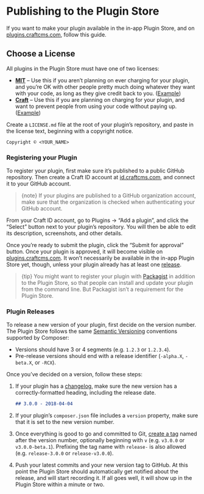 # Publishing to the Plugin Store

If you want to make your plugin available in the in-app Plugin Store, and on [plugins.craftcms.com](http://plugins.craftcms.com), follow this guide.

## Choose a License

All plugins in the Plugin Store must have one of two licenses:

- **[MIT](https://opensource.org/licenses/MIT)** – Use this if you aren’t planning on ever charging for your plugin, and you’re OK with other people pretty much doing whatever they want with your code, as long as they give credit back to you. ([Example](https://github.com/craftcms/element-api/blob/v2/LICENSE.md))
- **[Craft](https://craftcms.github.io/license/)** – Use this if you are planning on charging for your plugin, and want to prevent people from using your code without paying up. ([Example](https://github.com/craftcms/cms/blob/develop/LICENSE.md))

Create a `LICENSE.md` file at the root of your plugin’s repository, and paste in the license text, beginning with a copyright notice.

```
Copyright © <YOUR_NAME>
```

### Registering your Plugin

To register your plugin, first make sure it’s published to a public GitHub repository. Then create a Craft ID account at [id.craftcms.com](https://id.craftcms.com), and connect it to your GitHub account.

> {note} If your plugins are published to a GitHub organization account, make sure that the organization is checked when authenticating your GitHub account.

From your Craft ID account, go to Plugins → “Add a plugin”, and click the “Select” button next to your plugin’s repository. You will then be able to edit its description, screenshots, and other details.

Once you’re ready to submit the plugin, click the “Submit for approval” button. Once your plugin is approved, it will become visible on [plugins.craftcms.com](http://plugins.craftcms.com). It won’t necessarily be available in the in-app Plugin Store yet, though, unless your plugin already has at least one [release](#plugin-releases).

> {tip} You might want to register your plugin with [Packagist](https://packagist.org/) in addition to the Plugin Store, so that people can install and update your plugin from the command line. But Packagist isn’t a requirement for the Plugin Store.

### Plugin Releases

To release a new version of your plugin, first decide on the version number. The Plugin Store follows the same [Semantic Versioning](https://semver.org/) conventions supported by Composer:

- Versions should have 3 or 4 segments (e.g. `1.2.3` or `1.2.3.4`).
- Pre-release versions should end with a release identifier (`-alpha.X`, `-beta.X`, or `-RCX`). 

Once you’ve decided on a version, follow these steps:

1. If your plugin has a [changelog](changelogs-and-updates.md), make sure the new version has a correctly-formatted heading, including the release date.

   ```markdown
   ## 3.0.0 - 2018-04-04
   ```

2. If your plugin’s `composer.json` file includes a `version` property, make sure that it is set to the new version number.

3. Once everything is good to go and committed to Git, [create a tag](https://git-scm.com/book/en/v2/Git-Basics-Tagging) named after the version number, optionally beginning with `v` (e.g. `v3.0.0` or `v3.0.0-beta.1`). Prefixing the tag name with `release-` is also allowed (e.g. `release-3.0.0` or `release-v3.0.0`).

4. Push your latest commits and your new version tag to GitHub. At this point the Plugin Store should automatically get notified about the release, and will start recording it. If all goes well, it will show up in the Plugin Store within a minute or two.
